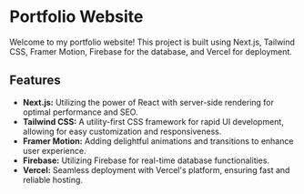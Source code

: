# Portfolio Website

Welcome to my portfolio website! This project is built using Next.js, Tailwind CSS, Framer Motion, Firebase for the database, and Vercel for deployment.

## Features

- **Next.js:** Utilizing the power of React with server-side rendering for optimal performance and SEO.
- **Tailwind CSS:** A utility-first CSS framework for rapid UI development, allowing for easy customization and responsiveness.
- **Framer Motion:** Adding delightful animations and transitions to enhance user experience.
- **Firebase:** Utilizing Firebase for real-time database functionalities.
- **Vercel:** Seamless deployment with Vercel's platform, ensuring fast and reliable hosting.

